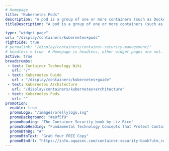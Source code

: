 ```yaml
---
# Homepage
title: "Kubernetes Pods"
description: "A pod is a group of one or more containers (such as Docker containers), with shared storage/network, and a specification for how to run the containers. A pod’s contents are always co-located and co-scheduled, and run in a shared context. This page gathers resources on what Kubernetes Pods are and how to create and manage them."
titleDescription: "A pod is a group of one or more containers (such as <a href='/display/containers/Docker+Containers'>Docker</a> containers), with shared storage/network, and a specification for <a href='/display/containers/Running+Docker+Containers'>how to run the containers</a>. A pod’s contents are always co-located and co-scheduled, and run in a shared context. This page gathers resources on what Kubernetes Pods are and how to create and manage them." 

type: "widget_page"
url: "/display/containers/kubernetes+pods" 
rightSide: true 
# permalink: "/display/containers/container-security-management/"
# headless = true  # Homepage is headless, other widget pages are not.
active: true
breadcrumbs:
 - text: Container Technology Wiki
   url: "/"
 - text: Kubernetes Guide
   url : "/display/containers/kubernetes+guide"
 - text: Kubernetes Architecture
   url: "/display/containers/kubernetes+architecture"
 - text: Kubernetes Pods
   url: ""
promotion:
  enable: true
  promoLogo: "/images/orellylogo.svg"
  promoBackground: "#e8f5f9"
  promoHeading: "The Container Security book by Liz Rice"
  promoSubHeading: "Fundamental Technology Concepts that Protect Containerized Applications"
  promoBtnBg: "#"
  promoBtnText: "Grab Your FREE Copy"
  promoBtnUrl: "https://info.aquasec.com/container-security-book?utm_source=wiki"
---
```



